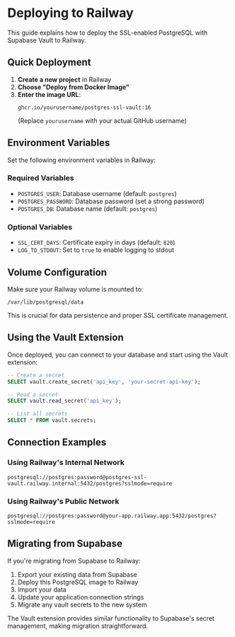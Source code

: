 # Deploying to Railway

This guide explains how to deploy the SSL-enabled PostgreSQL with Supabase Vault to Railway.

## Quick Deployment

1. **Create a new project** in Railway
2. **Choose "Deploy from Docker Image"**
3. **Enter the image URL**:
   ```
   ghcr.io/yourusername/postgres-ssl-vault:16
   ```
   (Replace `yourusername` with your actual GitHub username)

## Environment Variables

Set the following environment variables in Railway:

### Required Variables
- `POSTGRES_USER`: Database username (default: `postgres`)
- `POSTGRES_PASSWORD`: Database password (set a strong password)
- `POSTGRES_DB`: Database name (default: `postgres`)

### Optional Variables
- `SSL_CERT_DAYS`: Certificate expiry in days (default: `820`)
- `LOG_TO_STDOUT`: Set to `true` to enable logging to stdout

## Volume Configuration

Make sure your Railway volume is mounted to:
```
/var/lib/postgresql/data
```

This is crucial for data persistence and proper SSL certificate management.

## Using the Vault Extension

Once deployed, you can connect to your database and start using the Vault extension:

```sql
-- Create a secret
SELECT vault.create_secret('api_key', 'your-secret-api-key');

-- Read a secret
SELECT vault.read_secret('api_key');

-- List all secrets
SELECT * FROM vault.secrets;
```

## Connection Examples

### Using Railway's Internal Network
```
postgresql://postgres:password@postgres-ssl-vault.railway.internal:5432/postgres?sslmode=require
```

### Using Railway's Public Network
```
postgresql://postgres:password@your-app.railway.app:5432/postgres?sslmode=require
```

## Migrating from Supabase

If you're migrating from Supabase to Railway:

1. Export your existing data from Supabase
2. Deploy this PostgreSQL image to Railway
3. Import your data
4. Update your application connection strings
5. Migrate any vault secrets to the new system

The Vault extension provides similar functionality to Supabase's secret management, making migration straightforward.
